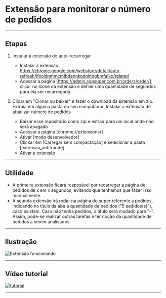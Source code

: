 # Extensão para monitorar o número de pedidos

***

## Etapas
1. Instalar a extensão de auto-recarregar
   * Instalar a extensão: https://chrome.google.com/webstore/detail/auto-refresh/ifooldnmmcmlbdennkpdnlnbgbmfalko/related
   * Acessar a página [https://admin.appsuper.com.br/orders/order/], clicar no ícone da extensão e definir uma quantidade de segundos para ela ser recarregada.

2. Clicar em "Clonar ou baixar" e fazer o download da extensão em zip. Extraia em alguma pasta do seu computador. Instalar a extensão de atualizar número de pedidos
   * Baixar esse repositório como zip e extrair para um local onde não será apagado
   * Acessar a página [chrome://extensions/]
   * Ativar [modo desenvolvedor]
   * Clickar em [Carregar sem compactação] e selecionar a pasta [extensao_antifraude]
   * Ativar a extensão

***

## Utilidade
* A primeira extensão ficará resposável por recarregar a página de pedidos de x em x segundos, evitando que tenhamos que fazer isso manualmente. 
` `
* A seunda extensão irá rodar na página do super referente a pedidos, indicando no título da aba a quantidade de pedidos ("5 pedidos(s)"), caso existam. Caso não tenha pedidos, o título será mudado para "-". Assim, pode-se realizar outras tarefas e ter noção da quantidade de pedidos a serem analisados.

***

## Ilustração
![Extensão funcionando](https://i.imgur.com/eGJWeEt.png)

***

## Vídeo tutorial
[![tutorial](http://img.youtube.com/vi/p5VAlWwiYwA/0.jpg)](http://www.youtube.com/watch?v=p5VAlWwiYwA "tutorial")

***
